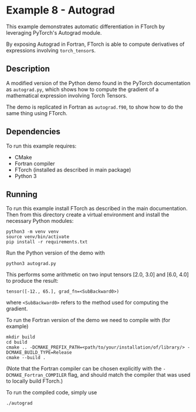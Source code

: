 # Example 8 - Autograd

This example demonstrates automatic differentiation in FTorch by leveraging
PyTorch's Autograd module.

By exposing Autograd in Fortran, FTorch is able to compute derivatives of
expressions involving `torch_tensor`s.

## Description

A modified version of the Python demo found in the PyTorch documentation as
`autograd.py`, which shows how to compute the gradient of a mathematical
expression involving Torch Tensors.

The demo is replicated in Fortran as `autograd.f90`, to show how to do the same
thing using FTorch.

## Dependencies

To run this example requires:

- CMake
- Fortran compiler
- FTorch (installed as described in main package)
- Python 3

## Running

To run this example install FTorch as described in the main documentation.
Then from this directory create a virtual environment and install the necessary
Python modules:
```
python3 -m venv venv
source venv/bin/activate
pip install -r requirements.txt
```

Run the Python version of the demo with
```
python3 autograd.py
```
This performs some arithmetic on two input tensors [2.0, 3.0] and [6.0, 4.0] to
produce the result:
```
tensor([-12., 65.], grad_fn=<SubBackward0>)
```
where `<SubBackward0>` refers to the method used for computing the gradient.


To run the Fortran version of the demo we need to compile with (for example)
```
mkdir build
cd build
cmake .. -DCMAKE_PREFIX_PATH=<path/to/your/installation/of/library/> -DCMAKE_BUILD_TYPE=Release
cmake --build .
```

(Note that the Fortran compiler can be chosen explicitly with the `-DCMAKE_Fortran_COMPILER` flag,
and should match the compiler that was used to locally build FTorch.)

To run the compiled code, simply use
```
./autograd
```
